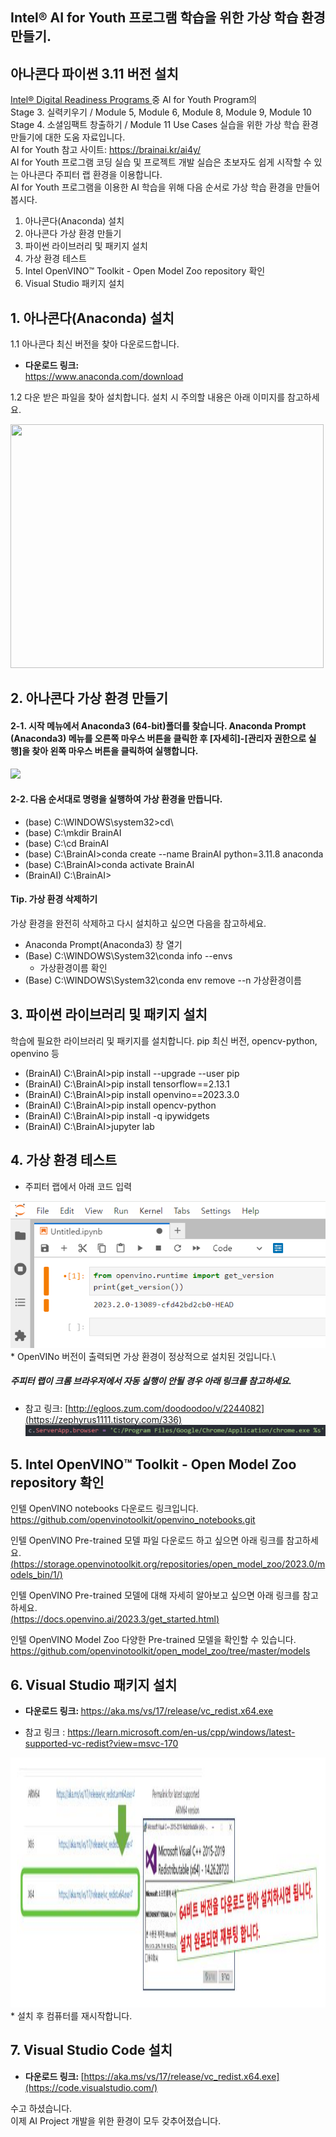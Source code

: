 ## Intel® AI for Youth 프로그램 학습을 위한 가상 학습 환경 만들기.
  ## 아나콘다 파이썬 3.11 버전 설치
      
<a href="https://www.intel.com/content/www/us/en/corporate/artificial-intelligence/digital-readiness-home.html" target=_blank> Intel® Digital Readiness Programs </a>  중 AI for Youth Program의 <br>
  Stage 3. 실력키우기 / Module 5, Module 6, Module 8, Module 9, Module 10 <br>
  Stage 4. 소셜임팩트 창출하기 / Module 11 Use Cases 실습을 위한 가상 학습 환경 만들기에 대한 도움 자료입니다. <br>
  AI for Youth 참고 사이트: https://brainai.kr/ai4y/ <br>
  AI for Youth 프로그램 코딩 실습 및 프로젝트 개발 실습은 초보자도 쉽게 시작할 수 있는 아나콘다 주피터 랩 환경을 이용합니다.<br>
  AI for Youth 프로그램을 이용한 AI 학습을 위해 다음 순서로 가상 학습 환경을 만들어 봅시다.
  
  1. 아나콘다(Anaconda) 설치
  2. 아나콘다 가상 환경 만들기
  3. 파이썬 라이브러리 및 패키지 설치
  4. 가상 환경 테스트
  5. Intel OpenVINO™ Toolkit - Open Model Zoo repository 확인
  6. Visual Studio 패키지 설치

## 1. 아나콘다(Anaconda) 설치

1.1 아나콘다 최신 버전을 찾아 다운로드합니다.<br>
 
   - <b> 다운로드 링크:</b>  <br>
 <a href="https://www.anaconda.com/download" target="_blank"> https://www.anaconda.com/download </a>
  
1.2 다운 받은 파일을 찾아 설치합니다. 설치 시 주의할 내용은 아래 이미지를 참고하세요.
 
  <img src="https://github.com/BrainAI-Lab/venv/blob/main/Anaconda-01.PNG" style="width:501px;height:390px;">

## 2. 아나콘다 가상 환경 만들기

 #### 2-1. 시작 메뉴에서 Anaconda3 (64-bit)폴더를 찾습니다. Anaconda Prompt (Anaconda3) 메뉴를 오른쪽 마우스 버튼을 클릭한 후 [자세히]-[관리자 권한으로 실행]을 찾아 왼쪽 마우스 버튼을 클릭하여 실행합니다.  

 <img src="https://github.com/BrainAI-Lab/venv/blob/main/Anaconda-02.PNG">
 
 #### 2-2. 다음 순서대로 명령을 실행하여 가상 환경을 만듭니다.
 - (base) C:\WINDOWS\system32>cd\
 - (base) C:\mkdir BrainAI
 - (base) C:\cd BrainAI
 - (base) C:\BrainAI>conda create --name BrainAI python=3.11.8 anaconda
 - (base) C:\BrainAI>conda activate BrainAI
 - (BrainAI) C:\BrainAI>
 
#### Tip. 가상 환경 삭제하기

  가상 환경을 완전히 삭제하고 다시 설치하고 싶으면 다음을 참고하세요. <br>
 - Anaconda Prompt(Anaconda3) 창 열기
 - (Base) C:\WINDOWS\System32\conda info --envs
    * 가상환경이름 확인
 - (Base) C:\WINDOWS\System32\conda env remove --n 가상환경이름 
 
## 3. 파이썬 라이브러리 및 패키지 설치

  학습에 필요한 라이브러리 및 패키지를 설치합니다. pip 최신 버전, opencv-python, openvino 등
 - (BrainAI) C:\BrainAI>pip install --upgrade --user pip
 - (BrainAI) C:\BrainAI>pip install tensorflow==2.13.1
 - (BrainAI) C:\BrainAI>pip install openvino==2023.3.0
 - (BrainAI) C:\BrainAI>pip install opencv-python
 - (BrainAI) C:\BrainAI>pip install -q ipywidgets
 - (BrainAI) C:\BrainAI>jupyter lab

## 4. 가상 환경 테스트
 - 주피터 랩에서 아래 코드 입력 <br>
  <img src="https://github.com/brainai-hub/anaconda-venv/blob/main/Anaconda-03.PNG" >
* OpenVINo 버전이 출력되면 가상 환경이 정상적으로 설치된 것입니다.\

##### 주피터 랩이 크롬 브라우저에서 자동 실행이 안될 경우 아래 링크를 참고하세요.
* 참고 링크: [http://egloos.zum.com/doodoodoo/v/2244082](https://zephyrus1111.tistory.com/336)
  <img src="https://github.com/brainai-hub/anaconda-venv/blob/main/Anaconda-04.PNG" >
## 5. Intel OpenVINO™ Toolkit - Open Model Zoo repository 확인
  
  인텔 OpenVINO notebooks 다운로드 링크입니다. <br>
  https://github.com/openvinotoolkit/openvino_notebooks.git

  인텔 OpenVINO Pre-trained 모델 파일 다운로드 하고 싶으면 아래 링크를 참고하세요.<br>
  [(https://storage.openvinotoolkit.org/repositories/open_model_zoo/2023.0/models_bin/1/)](https://storage.openvinotoolkit.org/repositories/open_model_zoo/2023.0/models_bin/1/)

  인텔 OpenVINO Pre-trained 모델에 대해 자세히 알아보고 싶으면 아래 링크를 참고하세요. <br>
  [(https://docs.openvino.ai/2023.3/get_started.html)](https://docs.openvino.ai/2023.3/home.html) <br>
  
  인텔 OpenVINO Model Zoo 다양한 Pre-trained 모델을 확인할 수 있습니다. <br>
  https://github.com/openvinotoolkit/open_model_zoo/tree/master/models

## 6. Visual Studio 패키지 설치

  - <b> 다운로드 링크: </b> https://aka.ms/vs/17/release/vc_redist.x64.exe

  - 참고 링크 : https://learn.microsoft.com/en-us/cpp/windows/latest-supported-vc-redist?view=msvc-170 <br>

  <img src="https://github.com/BrainAI-Lab/venv/blob/main/Anaconda-venv-04.JPG" style="width:760px;height:400px;">
  * 설치 후 컴퓨터를 재시작합니다.

## 7. Visual Studio Code 설치

  - <b> 다운로드 링크: </b> [https://aka.ms/vs/17/release/vc_redist.x64.exe](https://code.visualstudio.com/)

수고 하셨습니다. <br>
이제 AI Project 개발을 위한 환경이 모두 갖추어졌습니다.

